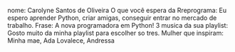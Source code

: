 nome: Carolyne Santos de Oliveira
O que você espera da Rreprograma: Eu espero aprender Python, criar amigas, conseguir entrar no mercado de trabalho.
Frase: A nova programadora em Python!
3 musica da sua playlist: Gosto muito da minha playlist para escolher so tres.
Mulher que inspiram: Minha mae, Ada Lovalece, Andressa
